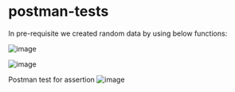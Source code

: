 # postman-tests

In pre-requisite we created random data by using below functions:

![image](https://github.com/rushi2828/postman-tests/assets/33669698/5a05d8c1-2f8b-4755-8c69-dfad52eaad1a)

![image](https://github.com/rushi2828/postman-tests/assets/33669698/93f23115-fc0d-49ee-8ae7-bd331696133a)

Postman test for assertion 
![image](https://github.com/rushi2828/postman-tests/assets/33669698/31796492-0afd-4f3b-b810-0be83aca2e07)



